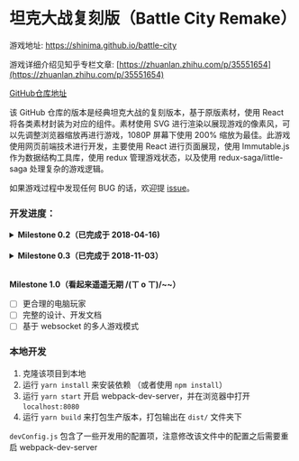 # 坦克大战复刻版（Battle City Remake）

游戏地址: https://shinima.github.io/battle-city

游戏详细介绍见知乎专栏文章: [https://zhuanlan.zhihu.com/p/35551654](https://zhuanlan.zhihu.com/p/35551654)

[GitHub仓库地址](https://github.com/feichao93/battle-city/)

该 GitHub 仓库的版本是经典坦克大战的复刻版本，基于原版素材，使用 React 将各类素材封装为对应的组件。素材使用 SVG 进行渲染以展现游戏的像素风，可以先调整浏览器缩放再进行游戏，1080P 屏幕下使用 200% 缩放为最佳。此游戏使用网页前端技术进行开发，主要使用 React 进行页面展现，使用 Immutable.js 作为数据结构工具库，使用 redux 管理游戏状态，以及使用 redux-saga/little-saga 处理复杂的游戏逻辑。

如果游戏过程中发现任何 BUG 的话，欢迎提 [issue](https://github.com/shinima/battle-city/issues/new)。

### 开发进度：

<details>
  <summary><b>Milestone 0.2（已完成于 2018-04-16)</b></summary>

- [x] 游戏的基本框架
- [x] 单人模式
- [x] 展览页面
- [x] 关卡编辑器与自定义关卡管理

</details><br>

<details>
  <summary><b>Milestone 0.3（已完成于 2018-11-03）</b></summary>

- [x] 性能优化
- [x] 完整的游戏音效（有一些小瑕疵）
- [x] 双人模式（已完成）

</details><br>

**Milestone 1.0（看起来遥遥无期 /(ㄒ o ㄒ)/~~）**

- [ ] 更合理的电脑玩家
- [ ] 完整的设计、开发文档
- [ ] 基于 websocket 的多人游戏模式

### 本地开发

1.  克隆该项目到本地
2.  运行 `yarn install` 来安装依赖 （或者使用 `npm install`）
3.  运行 `yarn start` 开启 webpack-dev-server，并在浏览器中打开 `localhost:8080`
4.  运行 `yarn build` 来打包生产版本，打包输出在 `dist/` 文件夹下

`devConfig.js` 包含了一些开发用的配置项，注意修改该文件中的配置之后需要重启 webpack-dev-server
